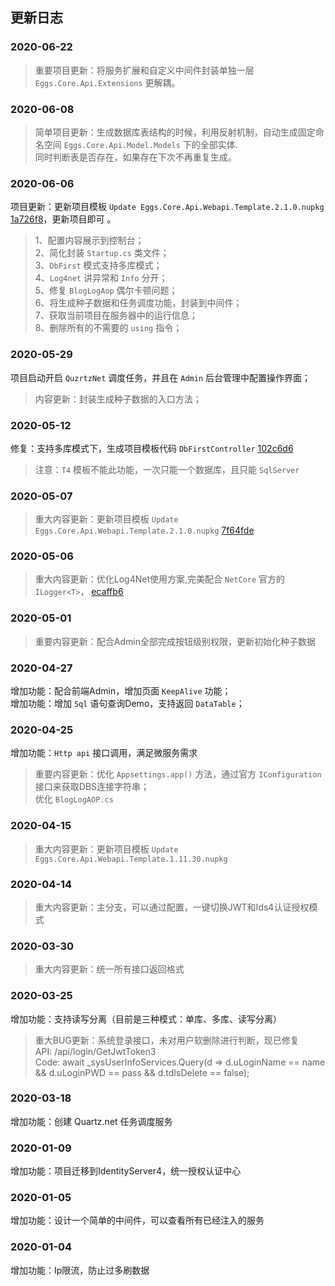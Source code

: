 ﻿
## 更新日志

### 2020-06-22

> 重要项目更新：将服务扩展和自定义中间件封装单独一层 `Eggs.Core.Api.Extensions` 更解耦。


### 2020-06-08

> 简单项目更新：生成数据库表结构的时候，利用反射机制，自动生成固定命名空间 `Eggs.Core.Api.Model.Models` 下的全部实体.  
> 同时判断表是否存在，如果存在下次不再重复生成。


### 2020-06-06

项目更新：更新项目模板 `Update Eggs.Core.Api.Webapi.Template.2.1.0.nupkg` [1a726f8](https://github.com/anjoy8/Eggs.Core.Api/commit/1a726f890e527c978982071462e82db4478632f0)，更新项目即可 。    
> 1、配置内容展示到控制台；  
> 2、简化封装 `Startup.cs` 类文件；  
> 3、`DbFirst` 模式支持多库模式；  
> 4、`Log4net` 讲异常和 `Info` 分开；  
> 5、修复 `BlogLogAop` 偶尔卡顿问题；  
> 6、将生成种子数据和任务调度功能，封装到中间件；  
> 7、获取当前项目在服务器中的运行信息；  
> 8、删除所有的不需要的 `using` 指令；  




### 2020-05-29
项目启动开启 `QuzrtzNet` 调度任务，并且在 `Admin` 后台管理中配置操作界面；  
> 内容更新：封装生成种子数据的入口方法；   



### 2020-05-12
修复：支持多库模式下，生成项目模板代码 `DbFirstController`  [102c6d6](https://github.com/anjoy8/Eggs.Core.Api/commit/102c6d6bfcafd06bf5241844759dea5e7a6815da) 
> 注意：`T4` 模板不能此功能，一次只能一个数据库，且只能 `SqlServer`


### 2020-05-07
> 重大内容更新：更新项目模板 `Update Eggs.Core.Api.Webapi.Template.2.1.0.nupkg`  [7f64fde](https://github.com/anjoy8/Eggs.Core.Api/commit/7f64fde5507f7a8572372dcadb6af5110bd37d68) 


###  2020-05-06  
> 重大内容更新：优化Log4Net使用方案,完美配合 `NetCore` 官方的 `ILogger<T>`， [ecaffb6](https://github.com/anjoy8/Eggs.Core.Api/commit/ecaffb66bdf10a90c087d01e6e817e54f23a97d4)  


### 2020-05-01

> 重要内容更新：配合Admin全部完成按钮级别权限，更新初始化种子数据

### 2020-04-27

增加功能：配合前端Admin，增加页面 `KeepAlive` 功能；  
增加功能：增加 `Sql` 语句查询Demo，支持返回 `DataTable`；


### 2020-04-25

增加功能：`Http api` 接口调用，满足微服务需求
> 重要内容更新：优化 `Appsettings.app()` 方法，通过官方 `IConfiguration` 接口来获取DBS连接字符串；  
> 优化 `BlogLogAOP.cs`


### 2020-04-15

> 重大内容更新：更新项目模板 `Update Eggs.Core.Api.Webapi.Template.1.11.30.nupkg`

  
###  2020-04-14  
> 重大内容更新：主分支，可以通过配置，一键切换JWT和Ids4认证授权模式    


###  2020-03-30  
> 重大内容更新：统一所有接口返回格式  
  

###  2020-03-25  
增加功能：支持读写分离（目前是三种模式：单库、多库、读写分离）   
> 重大BUG更新：系统登录接口，未对用户软删除进行判断，现已修复  
> API:  /api/login/GetJwtToken3  
> Code: await _sysUserInfoServices.Query(d => d.uLoginName == name && d.uLoginPWD == pass && d.tdIsDelete == false);  

  

###  2020-03-18  
增加功能：创建 Quartz.net 任务调度服务  
  

###  2020-01-09  
增加功能：项目迁移到IdentityServer4，统一授权认证中心   


###  2020-01-05  
增加功能：设计一个简单的中间件，可以查看所有已经注入的服务  
  

###  2020-01-04  
增加功能：Ip限流，防止过多刷数据  
